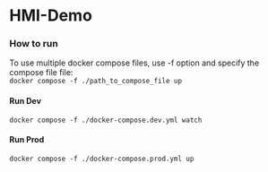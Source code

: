 # HMI-Demo
### How to run
To use multiple docker compose files, use -f option and specify the compose file file: <br/> 
`docker compose -f ./path_to_compose_file up`
#### Run Dev
`docker compose -f ./docker-compose.dev.yml watch`
#### Run Prod
`docker compose -f ./docker-compose.prod.yml up`

